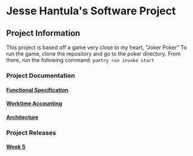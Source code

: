 # Jesse Hantula's Software Project
## Project Information
This project is based off a game very close to my heart, "Joker Poker"
To run the game, clone the repository and go to the poker directory. From there, run the following command: `poetry run invoke start`
### Project Documentation
#### [Functional Specification](https://github.com/JesseHantula/ot-harjoitustyo/blob/master/documentation/functionalspecification.md)
#### [Worktime Accounting](https://github.com/JesseHantula/ot-harjoitustyo/blob/master/documentation/worktimeaccounting.md)
#### [Architecture](https://github.com/JesseHantula/ot-harjoitustyo/blob/master/documentation/architecture.md)

### Project Releases
#### [Week 5](https://github.com/JesseHantula/ot-harjoitustyo/releases/tag/Week5)